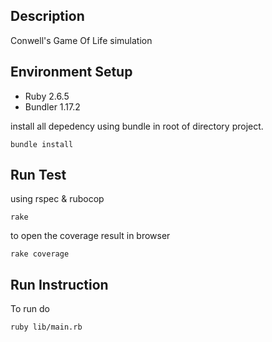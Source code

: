 ## Description
Conwell's Game Of Life simulation

## Environment Setup
- Ruby 2.6.5
- Bundler 1.17.2

install all depedency using bundle in root of directory project.
```
bundle install
```

## Run Test
using rspec & rubocop
```
rake
```

to open the coverage result in browser
```
rake coverage
```

## Run Instruction
To run do
```
ruby lib/main.rb
```
